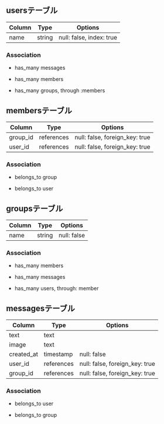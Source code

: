 
## usersテーブル

|Column|Type|Options|
|------|----|-------|
|name|string|null: false, index: true|


### Association

- has_many messages

- has_many members

- has_many groups, through :members



## membersテーブル
|Column|Type|Options|
|------|----|-------|
|group_id|references|null: false, foreign_key: true|
|user_id|references|null: false, foreign_key: true|


### Association

- belongs_to group

- belongs_to user




## groupsテーブル
|Column|Type|Options|
|------|----|-------|
|name|string|null: false|


### Association

- has_many members

- has_many messages

- has_many users, through: member



## messagesテーブル
|Column|Type|Options|
|------|----|-------|
|text|text| |
|image|text| |
|created_at|timestamp|null: false|
|user_id|references|null: false, foreign_key: true |
|group_id|references|null: false, foreign_key: true|


### Association

- belongs_to user

- belongs_to group



